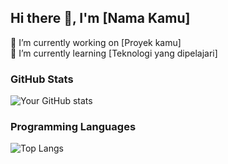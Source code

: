 ## Hi there 👋, I'm [Nama Kamu]  
🔭 I’m currently working on [Proyek kamu]  
🌱 I’m currently learning [Teknologi yang dipelajari]  

### GitHub Stats  
![Your GitHub stats](https://github-readme-stats.vercel.app/api?username=yourusername&show_icons=true&theme=tokyonight)

### Programming Languages  
![Top Langs](https://github-readme-stats.vercel.app/api/top-langs/?username=yourusername&layout=compact&theme=tokyonight)
